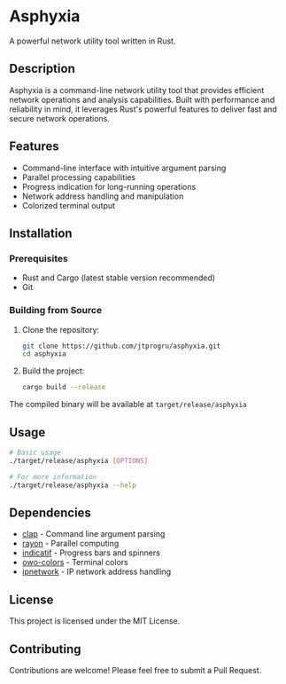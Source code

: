 # Asphyxia

A powerful network utility tool written in Rust.

## Description

Asphyxia is a command-line network utility tool that provides efficient network operations and analysis capabilities. Built with performance and reliability in mind, it leverages Rust's powerful features to deliver fast and secure network operations.

## Features

- Command-line interface with intuitive argument parsing
- Parallel processing capabilities
- Progress indication for long-running operations
- Network address handling and manipulation
- Colorized terminal output

## Installation

### Prerequisites

- Rust and Cargo (latest stable version recommended)
- Git

### Building from Source

1. Clone the repository:

    ```bash
    git clone https://github.com/jtprogru/asphyxia.git
    cd asphyxia
    ```

2. Build the project:

    ```bash
    cargo build --release
    ```

The compiled binary will be available at `target/release/asphyxia`

## Usage

```bash
# Basic usage
./target/release/asphyxia [OPTIONS]

# For more information
./target/release/asphyxia --help
```

## Dependencies

- [clap](https://crates.io/crates/clap) - Command line argument parsing
- [rayon](https://crates.io/crates/rayon) - Parallel computing
- [indicatif](https://crates.io/crates/indicatif) - Progress bars and spinners
- [owo-colors](https://crates.io/crates/owo-colors) - Terminal colors
- [ipnetwork](https://crates.io/crates/ipnetwork) - IP network address handling

## License

This project is licensed under the MIT License.

## Contributing

Contributions are welcome! Please feel free to submit a Pull Request.
